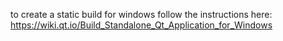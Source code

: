 to create a static build for windows follow the instructions here:
https://wiki.qt.io/Build_Standalone_Qt_Application_for_Windows